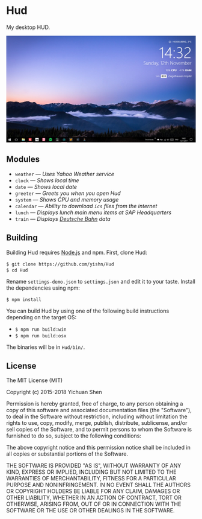 # Hud

My desktop HUD.

![Screenshot](screenshot.png)

## Modules

- `weather` — *Uses Yahoo Weather service*
- `clock` — *Shows local time*
- `date` — *Shows local date*
- `greeter` — *Greets you when you open Hud*
- `system` — *Shows CPU and memory usage*
- `calendar` — *Ability to download `ics` files from the internet*
- `lunch` — *Displays lunch main menu items at SAP Headquarters*
- `train` — *Displays [Deutsche Bahn](https://bahn.de/) data*

## Building

Building Hud requires [Node.js](https://nodejs.org/en/download/) and npm. First, clone Hud:

~~~
$ git clone https://github.com/yishn/Hud
$ cd Hud
~~~

Rename `settings-demo.json` to `settings.json` and edit it to your taste. Install the dependencies using npm:

~~~
$ npm install
~~~

You can build Hud by using one of the following build instructions depending on the target OS:

* `$ npm run build:win`
* `$ npm run build:osx`

The binaries will be in `Hud/bin/`.

## License

The MIT License (MIT)

Copyright (c) 2015-2018 Yichuan Shen

Permission is hereby granted, free of charge, to any person obtaining a copy of this software and associated documentation files (the "Software"), to deal in the Software without restriction, including without limitation the rights to use, copy, modify, merge, publish, distribute, sublicense, and/or sell copies of the Software, and to permit persons to whom the Software is furnished to do so, subject to the following conditions:

The above copyright notice and this permission notice shall be included in all copies or substantial portions of the Software.

THE SOFTWARE IS PROVIDED "AS IS", WITHOUT WARRANTY OF ANY KIND, EXPRESS OR IMPLIED, INCLUDING BUT NOT LIMITED TO THE WARRANTIES OF MERCHANTABILITY, FITNESS FOR A PARTICULAR PURPOSE AND NONINFRINGEMENT. IN NO EVENT SHALL THE AUTHORS OR COPYRIGHT HOLDERS BE LIABLE FOR ANY CLAIM, DAMAGES OR OTHER LIABILITY, WHETHER IN AN ACTION OF CONTRACT, TORT OR OTHERWISE, ARISING FROM, OUT OF OR IN CONNECTION WITH THE SOFTWARE OR THE USE OR OTHER DEALINGS IN THE SOFTWARE.
